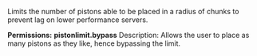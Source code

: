 Limits the number of pistons able to be placed in a radius of chunks to prevent lag on lower performance servers.

**Permissions:**
**pistonlimit.bypass**
Description: Allows the user to place as many pistons as they like, hence bypassing the limit. 
